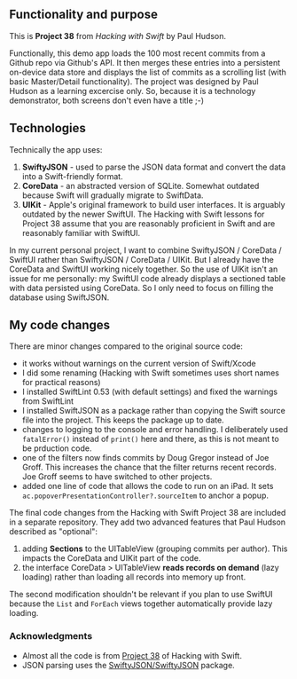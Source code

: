 ## Functionality and purpose
This is __Project 38__ from _Hacking with Swift_ by Paul Hudson.

Functionally, this demo app loads the 100 most recent commits from a Github repo via Github's API. It then 
merges these entries into a persistent on-device data store and displays the list of commits as a 
scrolling list (with basic Master/Detail functionality). 
The project was designed by Paul Hudson as a learning excercise only. 
So, because it is a technology demonstrator, both screens don't even have a title ;-)

## Technologies
Technically the app uses:
1. **SwiftyJSON** - used to parse the JSON data format and convert the data into a Swift-friendly format.
2. **CoreData** - an abstracted version of SQLite. Somewhat outdated because Swift will gradually migrate to SwiftData.
3. **UIKit** - Apple's original framework to build user interfaces. It is arguably outdated by the newer SwiftUI.
The Hacking with Swift lessons for Project 38 assume that you are reasonably proficient in Swift and are reasonably familiar with SwiftUI.

In my current personal project, I want to combine SwiftyJSON / CoreData / SwiftUI rather than SwiftyJSON / CoreData / UIKit.
But I already have the CoreData and SwiftUI working nicely together. 
So the use of UIKit isn't an issue for me personally: my SwiftUI code already displays a sectioned table with data persisted using CoreData.
So I only need to focus on filling the database using SwiftJSON.

## My code changes

There are minor changes compared to the original source code:
- it works without warnings on the current version of Swift/Xcode
- I did some renaming (Hacking with Swift sometimes uses short names for practical reasons)
- I installed SwiftLint 0.53 (with default settings) and fixed the warnings from SwiftLint 
- I installed SwiftJSON as a package rather than copying the Swift source file into the project. This keeps the package up to date.
- changes to logging to the console and error handling. I deliberately used `fatalError()` instead of `print()` here and there, as this is not meant to be prduction code.
- one of the filters now finds commits by Doug Gregor instead of Joe Groff. This increases the chance that the filter returns recent records. Joe Groff seems to have switched to other projects.
- added one line of code that allows the code to run on an iPad. It sets `ac.popoverPresentationController?.sourceItem` to anchor a popup.

The final code changes from the Hacking with Swift Project 38 are included in a separate repository. They add two advanced features that Paul Hudson described as "optional":
1. adding **Sections** to the UITableView (grouping commits per author). This impacts the CoreData and UIKit part of the code.
2. the interface CoreData > UITableView **reads records on demand** (lazy loading) rather than loading all records into memory up front.

The second modification shouldn't be relevant if you plan to use SwiftUI
because the `List` and `ForEach` views together automatically provide lazy loading.

### Acknowledgments

* Almost all the code is from [Project 38](https://www.hackingwithswift.com/read/38/) of Hacking with Swift.
* JSON parsing uses the [SwiftyJSON/SwiftyJSON](https://github.com/SwiftyJSON/SwiftyJSON) package.
